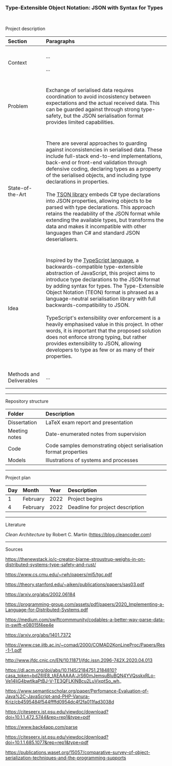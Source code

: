 ### Type-Extensible Object Notation: JSON with Syntax for Types

<br>

Project description

| Section          | Paragraphs |
| :--------------- | :--------- |
| Context          | <br> ... <br><br> ... <br><br> |
| Problem          | <br> Exchange of serialised data requires coordination to avoid incosistency between expectations and the actual received data. This can be guarded against through strong type-safety, but the JSON serialisation format provides limited capabilities. <br><br> |
| State-of-the-Art | <br> There are several approaches to guarding against inconsistencies in serialised data. These include full-stack end-to-end implementations, back-end or front-end validation through defensive coding, declaring types as a property of the serialised objects, and including type declarations in properties. <br><br> The [TSON library](https://github.com/miou-gh/tson) embeds C# type declarations into JSON properties, allowing objects to be parsed with type declarations. This approach retains the readability of the JSON format while extending the available types, but transforms the data and makes it incompatible with other languages than C# and standard JSON deserialisers. <br><br> |
| Idea             | <br> Inspired by the [TypeScript language](https://www.typescriptlang.org), a backwards-compatible type-extensible abstraction of JavaScript, this project aims to introduce type declarations to the JSON format by adding syntax for types. The Type-Extensible Object Notation (TEON) format is phrased as a language-neutral serialisation library with full backwards-compatibility to JSON. <br><br> TypeScript's extensibility over enforcement is a heavily emphasised value in this project. In other words, it is important that the proposed solution does not enforce strong typing, but rather provides extensibility to JSON, allowing developers to type as few or as many of their properties.<br><br> |
| Methods and Deliverables | <br> ... <br><br> |

----------

Repository structure

| Folder        | Description                                                       |
| :------------ | :---------------------------------------------------------------- |
| Dissertation  | LaTeX exam report and presentation                                |
| Meeting notes | Date-enumerated notes from supervision                            |
| Code          | Code samples demonstrating object serialisation format properties |
| Models        | Illustrations of systems and processes                            |

----------

Project plan

| Day | Month    | Year | Description                      |
| :-- | :------- | :--- | :------------------------------- |
| 1   | February | 2022 | Project begins                   |
| 4   | February | 2022 | Deadline for project description |

----------

Literature

*Clean Architecture* by Robert C. Martin (https://blog.cleancoder.com)

----------

Sources

https://thenewstack.io/c-creator-bjarne-stroustrup-weighs-in-on-distributed-systems-type-safety-and-rust/

https://www.cs.cmu.edu/~rwh/papers/ml5/tgc.pdf

https://theory.stanford.edu/~aiken/publications/papers/sas03.pdf

https://arxiv.org/abs/2002.06184

https://programming-group.com/assets/pdf/papers/2020_Implementing-a-Language-for-Distributed-Systems.pdf

https://medium.com/swiftcommmunity/codables-a-better-way-parse-data-in-swift-e08015f4ee4e

https://arxiv.org/abs/1401.7372

https://www.cse.iitb.ac.in/~comad/2000/COMAD2KonLineProc/Papers/Res-1-1.pdf

http://www.jfdc.cnic.cn/EN/10.11871/jfdc.issn.2096-742X.2020.04.013

https://dl.acm.org/doi/abs/10.1145/2184751.2184810?casa_token=bdZ6IE8_tAEAAAAA:JrS60mJemsuBluBQN4YVQsskxRLo-Ve14ljG4bwtIkaPtBJ-V-TE3QFLKlNBcu2LuVjxptSo_wh_

https://www.semanticscholar.org/paper/Perfomance-Evaluation-of-Java%2C-JavaScript-and-PHP-Vanura-Kriz/cb4595484f544ffffd0954dc4f2fa011fad3038d

https://citeseerx.ist.psu.edu/viewdoc/download?doi=10.1.1.472.5744&rep=rep1&type=pdf

https://www.back4app.com/parse

https://citeseerx.ist.psu.edu/viewdoc/download?doi=10.1.1.685.1077&rep=rep1&type=pdf

https://publications.waset.org/15057/comparative-survey-of-object-serialization-techniques-and-the-programming-supports
